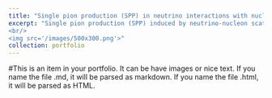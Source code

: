 ```yaml
---
title: "Single pion production (SPP) in neutrino interactions with nucleons "
excerpt: "Single pion production (SPP) induced by neutrino-nucleon scattering is one of the processes used to measure the neutrino oscillation parameters. We have proposed several improvements in the theoretical description of the SPP. Inpapers [Phys. Rev. D77, 053001](https://journals.aps.org/prd/abstract/10.1103/PhysRevD.77.053001) and [Phys. Rev. D77, 053003](https://journals.aps.org/prd/abstract/10.1103/PhysRevD.77.053003), a new scheme for modeling resonance form factors in the Rein-Sehgal model and an algorithm for implementing the lepton mass effects were proposed. Several experimental Monte Carlo generators, including NEUT implemented our results. In [Phys. Rev. D 80, 093001](https://journals.aps.org/prd/abstract/10.1103/PhysRevD.80.093001), we studied the ANL and BNL data for SPP. For the first time, it was shown that both data sets are consistent, contrary to what was claimed before in previous analyses. In [Phys.Rev.  D80,  093001](https://journals.aps.org/prd/abstract/10.1103/PhysRevD.80.093001),  and [Phys.  Rev.  D90,  093001](https://journals.aps.org/prd/abstract/10.1103/PhysRevD.90.093001),  we  obtained  new parametrizations for the weak nucleon-Delta excitation transition matrix element. 
<br/>
<img src='/images/500x300.png'>"
collection: portfolio
---
```


#This is an item in your portfolio. It can be have images or nice text. If you name the file .md, it will be parsed as markdown. If you name the file .html, it will be parsed as HTML. 
